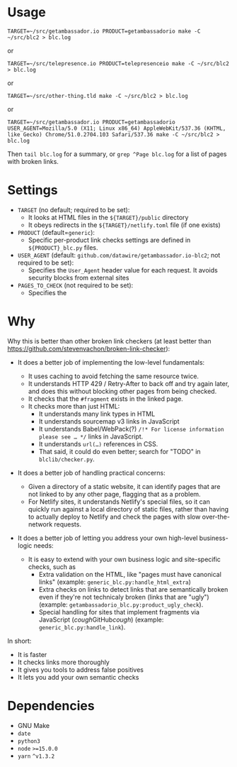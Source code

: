 # Usage

```shell
TARGET=~/src/getambassador.io PRODUCT=getambassadorio make -C ~/src/blc2 > blc.log
```

or

```shell
TARGET=~/src/telepresence.io PRODUCT=telepresenceio make -C ~/src/blc2 > blc.log
```

or

```shell
TARGET=~/src/other-thing.tld make -C ~/src/blc2 > blc.log
```

or

```shell
TARGET=~/src/getambassador.io PRODUCT=getambassadorio USER_AGENT=Mozilla/5.0 (X11; Linux x86_64) AppleWebKit/537.36 (KHTML, like Gecko) Chrome/51.0.2704.103 Safari/537.36 make -C ~/src/blc2 > blc.log
```

Then `tail blc.log` for a summary, or `grep ^Page blc.log` for a list
of pages with broken links.

# Settings

 - `TARGET` (no default; required to be set):
   + It looks at HTML files in the `${TARGET}/public` directory
   + It obeys redirects in the `${TARGET}/netlify.toml` file (if one
     exists)
 - `PRODUCT` (default=`generic`):
   + Specific per-product link checks settings are defined in
     `${PRODUCT}_blc.py` files.
 - `USER_AGENT` (default: `github.com/datawire/getambassador.io-blc2`; not required to be set):
    + Specifies the `User_Agent` header value for each request. It avoids security blocks from external sites
 - `PAGES_TO_CHECK` (not required to be set):
    + Specifies the

# Why

Why this is better than other broken link checkers (at least better
than https://github.com/stevenvachon/broken-link-checker):

 - It does a better job of implementing the low-level fundamentals:
   - It uses caching to avoid fetching the same resource twice.
   - It understands HTTP 429 / Retry-After to back off and try again
     later, and does this without blocking other pages from being
     checked.
   - It checks that the `#fragment` exists in the linked page.
   - It checks more than just HTML:
      + It understands many link types in HTML
      + It understands sourcemap v3 links in JavaScript
      + It understands Babel/WebPack(?) `/!* For license information
        please see … */` links in JavaScript.
      + It understands `url(…)` references in CSS.
      + That said, it could do even better; search for "TODO" in
        `blclib/checker.py`.

 - It does a better job of handling practical concerns:
   - Given a directory of a static website, it can identify pages that
     are not linked to by any other page, flagging that as a problem.
   - For Netlify sites, it understands Netlify's special files, so it
     can quickly run against a local directory of static files, rather
     than having to actually deploy to Netlify and check the pages
     with slow over-the-network requests.

 - It does a better job of letting you address your own high-level
   business-logic needs:
   - It is easy to extend with your own business logic and
     site-specific checks, such as
      + Extra validation on the HTML, like "pages must have canonical
        links" (example: `generic_blc.py:handle_html_extra`)
      + Extra checks on links to detect links that are semantically
        broken even if they're not technicaly broken (links that are
        "ugly") (example:
        `getambassadorio_blc.py:product_ugly_check`).
      + Special handling for sites that implement fragments via
        JavaScript (*cough*GitHub*cough*) (example:
        `generic_blc.py:handle_link`).

In short:
 + It is faster
 + It checks links more thoroughly
 + It gives you tools to address false positives
 + It lets you add your own semantic checks

# Dependencies

- GNU Make
- `date`
- `python3`
- `node` `>=15.0.0`
- `yarn` `^v1.3.2`
